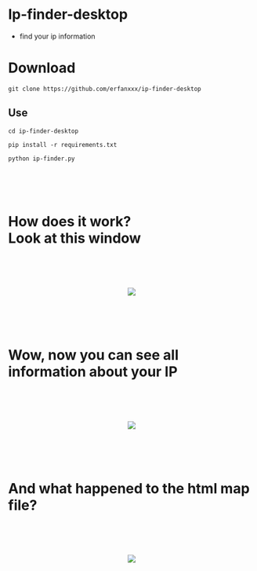 # Ip-finder-desktop
- find your ip information

# Download

```
git clone https://github.com/erfanxxx/ip-finder-desktop
```
## Use

```
cd ip-finder-desktop 

pip install -r requirements.txt
                      
python ip-finder.py
```
<br><br><br>

<h1>How does it work? <br>
Look at this window</h1>
<br><br><br>

<p align="center">
  <img src="https://s8.uupload.ir/files/ip-finder-w_2ki9.png">
</p>

<br><br><br>

<h1>Wow, now you can see all information about your IP</h1>
<br><br><br>

<p align="center">
  <img src='https://s8.uupload.ir/files/ip-finder-w2_ht5s.png'>
</p>

<br><br><br>

# And what happened to the html map file?

<br><br><br>

<p align="center">
  <img src="https://s8.uupload.ir/files/ip-finder-m_8e6b.png">
</p>









